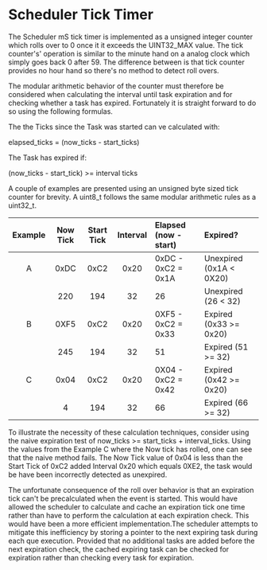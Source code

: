 #  Scheduler Tick Timer

The Scheduler mS tick timer is implemented as a unsigned integer counter which rolls over to 0 once it it exceeds the UINT32_MAX value.   The tick counter's' operation is similar to the minute hand on a analog clock which simply goes back 0 after 59.  The difference between is that tick counter provides no hour hand so there's no method to detect roll overs.  

The modular arithmetic behavior of the counter must therefore be considered when calculating the interval until task expiration and for checking whether a task has expired.  Fortunately it is straight forward to do so using the following formulas.
  
The the Ticks since the Task was started can ve calculated with:  
 
elapsed_ticks = (now_ticks - start_ticks)   
  
The Task has expired if:

(now_ticks - start_tick) >= interval ticks  
                           
A couple of examples are presented using an unsigned byte sized tick counter for brevity. A uint8_t follows the same modular arithmetic rules as a uint32_t.
             
| Example    | Now Tick | Start Tick | Interval | Elapsed (now - start) | Expired?                |
|  :----:    | :----:   |  :----:    |  :----:  | :----                 | :----                   |
| A          | 0xDC     | 0xC2       | 0x20     | 0xDC - 0xC2 = 0x1A    | Unexpired (0x1A < 0X20) | 
|            | 220      | 194        | 32       | 26                    | Unexpired (26 < 32)     | 
| B          | 0XF5     | 0xC2       | 0x20     | 0XF5 - 0xC2 = 0x33    | Expired (0x33 >= 0x20)  |
|            | 245      | 194        | 32       | 51                    | Expired (51 >= 32)      |
| C          | 0x04     | 0xC2       | 0x20     | 0X04 - 0xC2 = 0x42    | Expired (0x42 >= 0x20)  |
|            | 4        | 194        | 32       | 66                    | Expired (66 >= 32)      | 
     
To illustrate the necessity of these calculation techniques, consider using the naive expiration test of now_ticks >= start_ticks + interval_ticks.  Using the values from the Example C where the Now tick has rolled, one can see that the naive method fails.  The Now Tick value of 0x04 is less than the Start Tick of 0xC2 added Interval 0x20 which equals 0XE2, the task would be have been incorrectly detected as unexpired.  

The unfortunate consequence of the roll over behavior is that an expiration tick can't be precalculated when the event is started.  This would have allowed the scheduler to calculate and cache an expiration tick one time rather than have to perform the calculation at each expiration check.  This would have been a more efficient implementation.The scheduler attempts to mitigate this inefficiency by storing a pointer to the next expiring task during each que execution.   Provided that no additional tasks are added before the next expiration check, the cached expiring task can be checked for expiration rather than checking every task for expiration.
